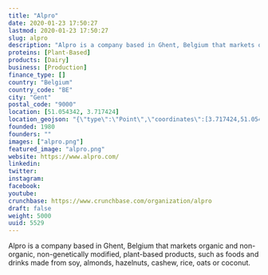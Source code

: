 ```yaml
---
title: "Alpro"
date: 2020-01-23 17:50:27
lastmod: 2020-01-23 17:50:27
slug: alpro
description: "Alpro is a company based in Ghent, Belgium that markets organic and non-organic, non-genetically modified, plant-based products, such as foods and drinks made from soy, almonds, hazelnuts, cashew, rice, oats or coconut."
proteins: [Plant-Based]
products: [Dairy]
business: [Production]
finance_type: []
country: "Belgium"
country_code: "BE"
city: "Gent"
postal_code: "9000"
location: [51.054342, 3.717424]
location_geojson: "{\"type\":\"Point\",\"coordinates\":[3.717424,51.054342]}"
founded: 1980
founders: ""
images: ["alpro.png"]
featured_image: "alpro.png"
website: https://www.alpro.com/
linkedin: 
twitter: 
instagram: 
facebook: 
youtube: 
crunchbase: https://www.crunchbase.com/organization/alpro
draft: false
weight: 5000
uuid: 5529
---
```

Alpro is a company based in Ghent, Belgium that markets organic and non-organic, non-genetically modified, plant-based products, such as foods and drinks made from soy, almonds, hazelnuts, cashew, rice, oats or coconut.
